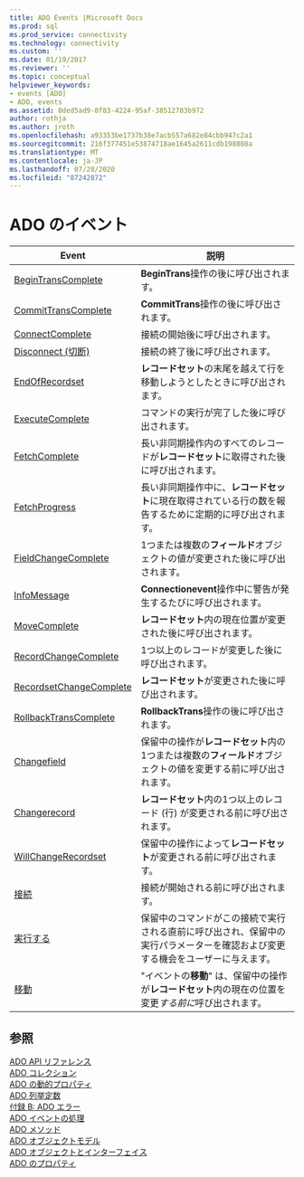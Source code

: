 ```yaml
---
title: ADO Events |Microsoft Docs
ms.prod: sql
ms.prod_service: connectivity
ms.technology: connectivity
ms.custom: ''
ms.date: 01/19/2017
ms.reviewer: ''
ms.topic: conceptual
helpviewer_keywords:
- events [ADO]
- ADO, events
ms.assetid: 0ded5ad9-8f83-4224-95af-38512783b972
author: rothja
ms.author: jroth
ms.openlocfilehash: a93353be1737b38e7acb557a682e84cbb947c2a1
ms.sourcegitcommit: 216f377451e53874718ae1645a2611cdb198808a
ms.translationtype: MT
ms.contentlocale: ja-JP
ms.lasthandoff: 07/28/2020
ms.locfileid: "87242872"
---
```

# <a name="ado-events"></a>ADO のイベント

|Event|説明|  
|-|-|  
|[BeginTransComplete](../../../ado/reference/ado-api/begintranscomplete-committranscomplete-and-rollbacktranscomplete-events-ado.md)|**BeginTrans**操作の後に呼び出されます。|  
|[CommitTransComplete](../../../ado/reference/ado-api/begintranscomplete-committranscomplete-and-rollbacktranscomplete-events-ado.md)|**CommitTrans**操作の後に呼び出されます。|  
|[ConnectComplete](../../../ado/reference/ado-api/connectcomplete-and-disconnect-events-ado.md)|接続の開始後に呼び出されます。|  
|[Disconnect (切断)](../../../ado/reference/ado-api/connectcomplete-and-disconnect-events-ado.md)|接続の終了後に呼び出されます。|  
|[EndOfRecordset](../../../ado/reference/ado-api/endofrecordset-event-ado.md)|**レコードセット**の末尾を越えて行を移動しようとしたときに呼び出されます。|  
|[ExecuteComplete](../../../ado/reference/ado-api/executecomplete-event-ado.md)|コマンドの実行が完了した後に呼び出されます。|  
|[FetchComplete](../../../ado/reference/ado-api/fetchcomplete-event-ado.md)|長い非同期操作内のすべてのレコードが**レコードセット**に取得された後に呼び出されます。|  
|[FetchProgress](../../../ado/reference/ado-api/fetchprogress-event-ado.md)|長い非同期操作中に、**レコードセット**に現在取得されている行の数を報告するために定期的に呼び出されます。|  
|[FieldChangeComplete](../../../ado/reference/ado-api/willchangefield-and-fieldchangecomplete-events-ado.md)|1つまたは複数の**フィールド**オブジェクトの値が変更された後に呼び出されます。|  
|[InfoMessage](../../../ado/reference/ado-api/infomessage-event-ado.md)|**Connectionevent**操作中に警告が発生するたびに呼び出されます。|  
|[MoveComplete](../../../ado/reference/ado-api/willmove-and-movecomplete-events-ado.md)|**レコードセット**内の現在位置が変更された後に呼び出されます。|  
|[RecordChangeComplete](../../../ado/reference/ado-api/willchangerecord-and-recordchangecomplete-events-ado.md)|1つ以上のレコードが変更した後に呼び出されます。|  
|[RecordsetChangeComplete](../../../ado/reference/ado-api/willchangerecordset-and-recordsetchangecomplete-events-ado.md)|**レコードセット**が変更された後に呼び出されます。|  
|[RollbackTransComplete](../../../ado/reference/ado-api/begintranscomplete-committranscomplete-and-rollbacktranscomplete-events-ado.md)|**RollbackTrans**操作の後に呼び出されます。|  
|[Changefield](../../../ado/reference/ado-api/willchangefield-and-fieldchangecomplete-events-ado.md)|保留中の操作が**レコードセット**内の1つまたは複数の**フィールド**オブジェクトの値を変更する前に呼び出されます。|  
|[Changerecord](../../../ado/reference/ado-api/willchangerecord-and-recordchangecomplete-events-ado.md)|**レコードセット**内の1つ以上のレコード (行) が変更される前に呼び出されます。|  
|[WillChangeRecordset](../../../ado/reference/ado-api/willchangerecordset-and-recordsetchangecomplete-events-ado.md)|保留中の操作によって**レコードセット**が変更される前に呼び出されます。|  
|[接続](../../../ado/reference/ado-api/willconnect-event-ado.md)|接続が開始される前に呼び出されます。|  
|[実行する](../../../ado/reference/ado-api/willexecute-event-ado.md)|保留中のコマンドがこの接続で実行される直前に呼び出され、保留中の実行パラメーターを確認および変更する機会をユーザーに与えます。|  
|[移動](../../../ado/reference/ado-api/willmove-and-movecomplete-events-ado.md)|"イベントの**移動**" は、保留中の操作が**レコードセット**内の現在の位置を変更*する前に*呼び出されます。|  
  
## <a name="see-also"></a>参照  
 [ADO API リファレンス](../../../ado/reference/ado-api/ado-api-reference.md)   
 [ADO コレクション](../../../ado/reference/ado-api/ado-collections.md)   
 [ADO の動的プロパティ](../../../ado/reference/ado-api/ado-dynamic-properties.md)   
 [ADO 列挙定数](../../../ado/reference/ado-api/ado-enumerated-constants.md)   
 [付録 B: ADO エラー](../../../ado/guide/appendixes/appendix-b-ado-errors.md)   
 [ADO イベントの処理](../../../ado/guide/data/handling-ado-events.md)   
 [ADO メソッド](../../../ado/reference/ado-api/ado-methods.md)   
 [ADO オブジェクトモデル](../../../ado/reference/ado-api/ado-object-model.md)   
 [ADO オブジェクトとインターフェイス](../../../ado/reference/ado-api/ado-objects-and-interfaces.md)   
 [ADO のプロパティ](../../../ado/reference/ado-api/ado-properties.md)
